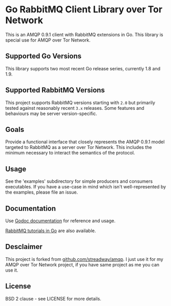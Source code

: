 # Go RabbitMQ Client Library over Tor Network

This is an AMQP 0.9.1 client with RabbitMQ extensions in Go. This library is special use for AMQP over Tor Network.

## Supported Go Versions

This library supports two most recent Go release series, currently 1.8 and 1.9.


## Supported RabbitMQ Versions

This project supports RabbitMQ versions starting with `2.0` but primarily tested
against reasonably recent `3.x` releases. Some features and behaviours may be
server version-specific.

## Goals

Provide a functional interface that closely represents the AMQP 0.9.1 model
targeted to RabbitMQ as a server over Tor Network.  This includes the minimum necessary to
interact the semantics of the protocol.

## Usage

See the 'examples' subdirectory for simple producers and consumers executables.
If you have a use-case in mind which isn't well-represented by the examples,
please file an issue.

## Documentation

Use [Godoc documentation](http://godoc.org/github.com/streadway/amqp) for
reference and usage.

[RabbitMQ tutorials in
Go](https://github.com/rabbitmq/rabbitmq-tutorials/tree/master/go) are also
available.

## Desclaimer

This project is forked from [github.com/streadway/amqp](https://github.com/streadway/amqp). I just use it for my AMQP over Tor Network project, if you have same project as me you can use it.

## License

BSD 2 clause - see LICENSE for more details.


